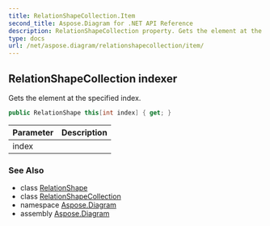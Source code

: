 ```yaml
---
title: RelationShapeCollection.Item
second_title: Aspose.Diagram for .NET API Reference
description: RelationShapeCollection property. Gets the element at the specified index
type: docs
url: /net/aspose.diagram/relationshapecollection/item/
---
```

## RelationShapeCollection indexer

Gets the element at the specified index.

```csharp
public RelationShape this[int index] { get; }
```

| Parameter | Description |
| --- | --- |
| index |  |

### See Also

* class [RelationShape](../../relationshape/)
* class [RelationShapeCollection](../)
* namespace [Aspose.Diagram](../../relationshapecollection/)
* assembly [Aspose.Diagram](../../../)


